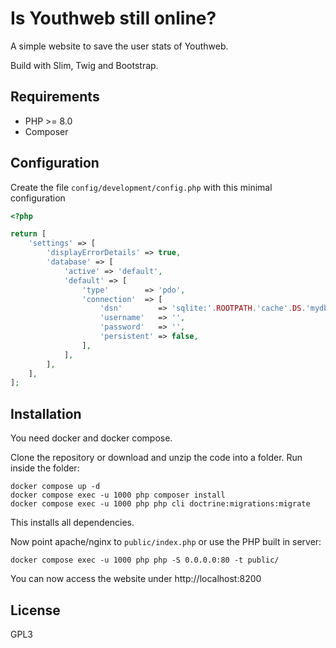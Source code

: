 # Is Youthweb still online?

A simple website to save the user stats of Youthweb.

Build with Slim, Twig and Bootstrap.

## Requirements

- PHP >= 8.0
- Composer

## Configuration

Create the file `config/development/config.php` with this minimal configuration

```php
<?php

return [
	'settings' => [
		'displayErrorDetails' => true,
		'database' => [
			'active' => 'default',
			'default' => [
				'type'        => 'pdo',
				'connection'  => [
					'dsn'        => 'sqlite:'.ROOTPATH.'cache'.DS.'mydb.sq3',
					'username'   => '',
					'password'   => '',
					'persistent' => false,
				],
			],
		],
	],
];

```

## Installation

You need docker and docker compose.

Clone the repository or download and unzip the code into a folder. Run inside the folder:

```
docker compose up -d
docker compose exec -u 1000 php composer install
docker compose exec -u 1000 php php cli doctrine:migrations:migrate
```

This installs all dependencies.

Now point apache/nginx to `public/index.php` or use the PHP built in server:

```
docker compose exec -u 1000 php php -S 0.0.0.0:80 -t public/
```

You can now access the website under http://localhost:8200

## License

GPL3
